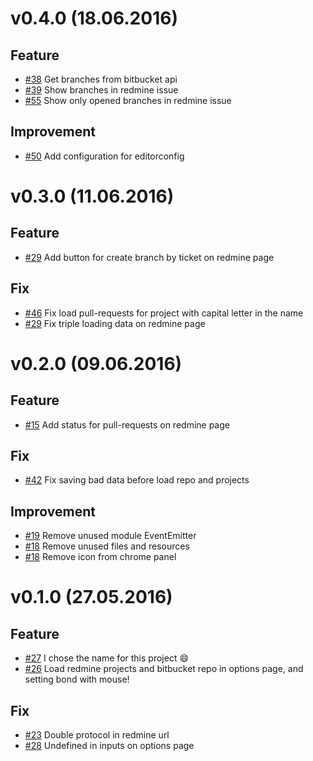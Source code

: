 # v0.4.0 (18.06.2016)

## Feature
* [#38](https://github.com/kicumkicum/bond/issues/38)
Get branches from bitbucket api
* [#39](https://github.com/kicumkicum/bond/issues/39)
Show branches in redmine issue
* [#55](https://github.com/kicumkicum/bond/issues/55)
Show only opened branches in redmine issue

## Improvement
* [#50](https://github.com/kicumkicum/bond/issues/50)
Add configuration for editorconfig 

# v0.3.0 (11.06.2016)

## Feature
* [#29](https://github.com/kicumkicum/bond/issues/29)
Add button for create branch by ticket on redmine page

## Fix
* [#46](https://github.com/kicumkicum/bond/issues/46)
Fix load pull-requests for project with capital letter in the name
* [#29](https://github.com/kicumkicum/bond/issues/29)
Fix triple loading data on redmine page

# v0.2.0 (09.06.2016)

## Feature
* [#15](https://github.com/kicumkicum/bond/issues/15)
Add status for pull-requests on redmine page

## Fix
* [#42](https://github.com/kicumkicum/bond/issues/42)
Fix saving bad data before load repo and projects

## Improvement
* [#19](https://github.com/kicumkicum/bond/issues/19)
Remove unused module EventEmitter
* [#18](https://github.com/kicumkicum/bond/issues/18)
Remove unused files and resources
* [#18](https://github.com/kicumkicum/bond/issues/18)
Remove icon from chrome panel

# v0.1.0 (27.05.2016)

## Feature
* [#27](https://github.com/kicumkicum/bond/issues/27)
I chose the name for this project :smile:
* [#26](https://github.com/kicumkicum/bond/issues/26)
Load redmine projects and bitbucket repo in options page, and setting bond with mouse!

## Fix
* [#23](https://github.com/kicumkicum/bond/issues/23)
Double protocol in redmine url
* [#28](https://github.com/kicumkicum/bond/issues/28)
Undefined in inputs on options page
